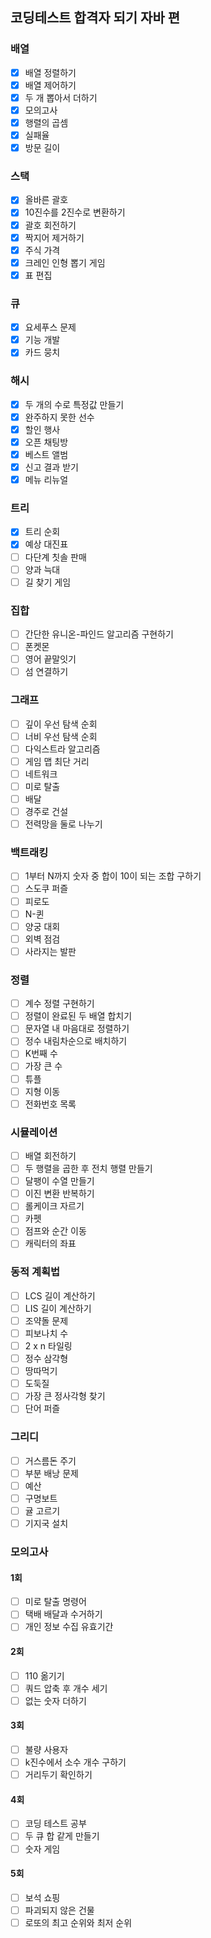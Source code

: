 ## 코딩테스트 합격자 되기 자바 편
### 배열
- [x] 배열 정렬하기
- [x] 배열 제어하기
- [x] 두 개 뽑아서 더하기
- [x] 모의고사
- [x] 행렬의 곱셈
- [x] 실패율
- [x] 방문 길이
### 스택
- [x] 올바른 괄호
- [x] 10진수를 2진수로 변환하기
- [x] 괄호 회전하기
- [x] 짝지어 제거하기
- [x] 주식 가격
- [x] 크레인 인형 뽑기 게임
- [x] 표 편집
### 큐
- [x] 요세푸스 문제
- [x] 기능 개발
- [x] 카드 뭉치
### 해시
- [x] 두 개의 수로 특정값 만들기
- [x] 완주하지 못한 선수
- [x] 할인 행사
- [x] 오픈 채팅방
- [x] 베스트 앨범
- [x] 신고 결과 받기
- [x] 메뉴 리뉴얼
### 트리
- [x] 트리 순회
- [x] 예상 대진표
- [ ] 다단계 칫솔 판매
- [ ] 양과 늑대
- [ ] 길 찾기 게임
### 집합
- [ ] 간단한 유니온-파인드 알고리즘 구현하기
- [ ] 폰켓몬
- [ ] 영어 끝말잇기
- [ ] 섬 연결하기
### 그래프
- [ ] 깊이 우선 탐색 순회
- [ ] 너비 우선 탐색 순회
- [ ] 다익스트라 알고리즘
- [ ] 게임 맵 최단 거리
- [ ] 네트워크
- [ ] 미로 탈출
- [ ] 배달
- [ ] 경주로 건설
- [ ] 전력망을 둘로 나누기
### 백트래킹
- [ ] 1부터 N까지 숫자 중 합이 10이 되는 조합 구하기
- [ ] 스도쿠 퍼즐
- [ ] 피로도
- [ ] N-퀸
- [ ] 양궁 대회
- [ ] 외벽 점검
- [ ] 사라지는 발판
### 정렬
- [ ] 계수 정렬 구현하기
- [ ] 정렬이 완료된 두 배열 합치기
- [ ] 문자열 내 마음대로 정렬하기
- [ ] 정수 내림차순으로 배치하기
- [ ] K번째 수
- [ ] 가장 큰 수
- [ ] 튜플
- [ ] 지형 이동
- [ ] 전화번호 목록
### 시뮬레이션
- [ ] 배열 회전하기
- [ ] 두 행렬을 곱한 후 전치 행렬 만들기
- [ ] 달팽이 수열 만들기
- [ ] 이진 변환 반복하기
- [ ] 롤케이크 자르기
- [ ] 카펫
- [ ] 점프와 순간 이동
- [ ] 캐릭터의 좌표
### 동적 계획법
- [ ] LCS 길이 계산하기
- [ ] LIS 길이 계산하기
- [ ] 조약돌 문제
- [ ] 피보나치 수
- [ ] 2 x n 타일링
- [ ] 정수 삼각형
- [ ] 땅따먹기
- [ ] 도둑질
- [ ] 가장 큰 정사각형 찾기
- [ ] 단어 퍼즐
### 그리디
- [ ] 거스름돈 주기
- [ ] 부분 배낭 문제
- [ ] 예산
- [ ] 구명보트
- [ ] 귤 고르기
- [ ] 기지국 설치
### 모의고사
#### 1회
- [ ] 미로 탈출 명령어
- [ ] 택배 배달과 수거하기
- [ ] 개인 정보 수집 유효기간
#### 2회
- [ ] 110 옮기기
- [ ] 쿼드 압축 후 개수 세기
- [ ] 없는 숫자 더하기
#### 3회
- [ ] 불량 사용자
- [ ] k진수에서 소수 개수 구하기
- [ ] 거리두기 확인하기
#### 4회
- [ ] 코딩 테스트 공부
- [ ] 두 큐 합 같게 만들기
- [ ] 숫자 게임
#### 5회
- [ ] 보석 쇼핑
- [ ] 파괴되지 않은 건물
- [ ] 로또의 최고 순위와 최저 순위
